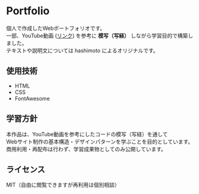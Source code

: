 # Portfolio

個人で作成したWebポートフォリオです。  
一部、YouTube動画 ([リンク](https://youtu.be/QCCjDlBiYV8?si=2uXbJ55QNs6xAGwj)) を参考に **模写（写経）** しながら学習目的で構築しました。  
テキストや説明文については hashimoto によるオリジナルです。

## 使用技術
- HTML
- CSS
- FontAwesome

## 学習方針
本作品は、YouTube動画を参考にしたコードの模写（写経）を通して  
Webサイト制作の基本構造・デザインパターンを学ぶことを目的としています。  
商用利用・再配布は行わず、学習成果物としてのみ公開しています。

## ライセンス
MIT（自由に閲覧できますが再利用は個別相談）
